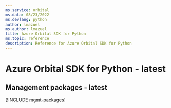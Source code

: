 ```yaml
---
ms.service: orbital
ms.data: 08/23/2022
ms.devlang: python
author: lmazuel
ms.author: lmazuel
title: Azure Orbital SDK for Python
ms.topic: reference
description: Reference for Azure Orbital SDK for Python
---
```

# Azure Orbital SDK for Python - latest

## Management packages - latest
[!INCLUDE [mgmt-packages](orbital-mgmt-index.md)]